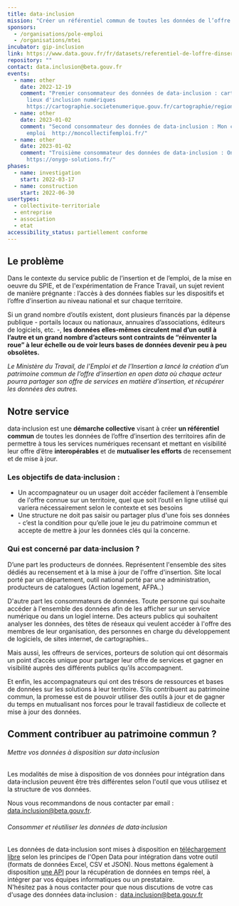```yaml
---
title: data·inclusion
mission: "Créer un référentiel commun de toutes les données de l’offre d’insertion des territoires"
sponsors:
  - /organisations/pole-emploi
  - /organisations/mtei
incubator: gip-inclusion
link: https://www.data.gouv.fr/fr/datasets/referentiel-de-loffre-dinsertion-liste-des-structures-et-services-dinsertion/
repository: ""
contact: data.inclusion@beta.gouv.fr
events:
  - name: other
    date: 2022-12-19
    comment: "Premier consommateur des données de data·inclusion : cartographie des
      lieux d'inclusion numériques
      https://cartographie.societenumerique.gouv.fr/cartographie/regions"
  - name: other
    date: 2023-01-02
    comment: "Second consommateur des données de data·inclusion : Mon collectif
      emploi  http://moncollectifemploi.fr/"
  - name: other
    date: 2023-01-02
    comment: "Troisième consommateur des données de data·inclusion : OnYgo
      https://onygo-solutions.fr/"
phases:
  - name: investigation
    start: 2022-03-17
  - name: construction
    start: 2022-06-30  
usertypes:
  - collectivite-territoriale
  - entreprise
  - association
  - etat
accessibility_status: partiellement conforme
---
```

## Le problème 

Dans le contexte du service public de l’insertion et de l’emploi, de la mise en oeuvre du SPIE, et de l'expérimentation de France Travail, un sujet revient de manière prégnante : l’accès à des données fiables sur les dispositifs et l’offre d’insertion au niveau national et sur chaque territoire. 

Si un grand nombre d’outils existent, dont plusieurs financés par la dépense publique - portails locaux ou nationaux, annuaires d’associations, éditeurs de logiciels, etc. -, **les données elles-mêmes circulent mal d’un outil à l’autre et un grand nombre d’acteurs sont contraints de “réinventer la roue” à leur échelle ou de voir leurs bases de données devenir peu à peu obsolètes.** 

*Le Ministère du Travail, de l'Emploi et de l'Insertion a lancé la création d’un patrimoine commun de l’offre d’insertion en open data où chaque acteur pourra partager son offre de services en matière d’insertion, et récupérer les données des autres.* 

## Notre service

data·inclusion est une **démarche collective** visant à créer **un référentiel commun** de toutes les données de l’offre d’insertion des territoires afin de permettre à tous les services numériques recensant et mettant en visibilité leur offre d’être **interopérables** et de **mutualiser les efforts** de recensement et de mise à jour.

### **Les objectifs de data·inclusion :**

* Un accompagnateur ou un usager doit accéder facilement à l’ensemble de l'offre connue sur un territoire, quel que soit l’outil en ligne utilisé qui variera nécessairement selon le contexte et ses besoins 
* Une structure ne doit pas saisir ou partager plus d'une fois ses données - c’est la condition pour qu’elle joue le jeu du patrimoine commun et accepte de mettre à jour les données clés qui la concerne. 

### **Qui est concerné par data·inclusion ?**

D’une part les producteurs de données. Représentent l'ensemble des sites dédiés au recensement et à la mise à jour de l'offre d'insertion. Site local porté par un département, outil national porté par une administration, producteurs de catalogues (Action logement, AFPA..)

D'autre part les consommateurs de données. Toute personne qui souhaite accéder à l'ensemble des données afin de les afficher sur un service numérique ou dans un logiel interne. Des acteurs publics qui souhaitent analyser les données, des têtes de réseaux qui veulent accéder à l'offre des membres de leur organisation, des personnes en charge du développement de logiciels, de sites internet, de cartographies..

Mais aussi, les offreurs de services, porteurs de solution qui ont désormais un point d’accès unique pour partager leur offre de services et gagner en visibilité auprès des différents publics qu’ils accompagnent. 

Et enfin, les accompagnateurs qui ont des trésors de ressources et bases de données sur les solutions à leur territoire. S’ils contribuent au patrimoine commun, la promesse est de pouvoir utiliser des outils à jour et de gagner du temps en mutualisant nos forces pour le travail fastidieux de collecte et mise à jour des données.

## Comment contribuer au patrimoine commun ?

###### Mettre vos données à disposition sur data·inclusion

Les modalités de mise à disposition de vos données pour intégration dans data·inclusion peuvent être très différentes selon l'outil que vous utilisez et la structure de vos données.

Nous vous recommandons de nous contacter par email : [data.inclusion@beta.gouv.fr](mailto:data.inclusion@beta.gouv.fr).

###### Consommer et réutiliser les données de data·inclusion

Les données de data·inclusion sont mises à disposition en [téléchargement libre](https://www.data.gouv.fr/fr/datasets/6233723c2c1e4a54af2f6b2d/) selon les principes de l'Open Data pour intégration dans votre outil (formats de données Excel, CSV et JSON). Nous mettons également à disposition [une API](https://www.data.inclusion.beta.gouv.fr/api/lapi-data.inclusion) pour la récupération de données en temps réel, à intégrer par vos équipes informatiques ou un prestataire.\
N'hésitez pas à nous contacter pour que nous discutions de votre cas d'usage des données data·inclusion :  [data.inclusion@beta.gouv.fr](mailto:data.inclusion@beta.gouv.fr)
